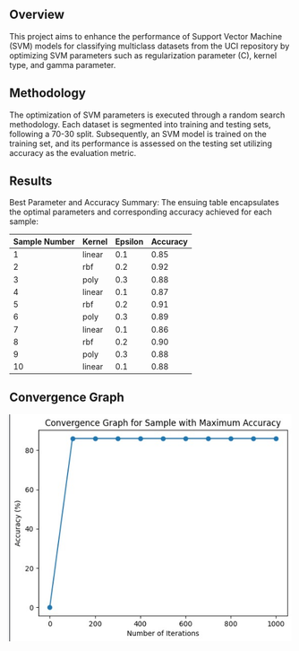 ## Overview

This project aims to enhance the performance of Support Vector Machine (SVM) models for classifying multiclass datasets from the UCI repository by optimizing SVM parameters such as regularization parameter (C), kernel type, and gamma parameter.

## Methodology

The optimization of SVM parameters is executed through a random search methodology. Each dataset is segmented into training and testing sets, following a 70-30 split. Subsequently, an SVM model is trained on the training set, and its performance is assessed on the testing set utilizing accuracy as the evaluation metric.

## Results
Best Parameter and Accuracy Summary:
The ensuing table encapsulates the optimal parameters and corresponding accuracy achieved for each sample:


| Sample Number | Kernel | Epsilon | Accuracy |
|---------------|--------|---------|----------|
| 1             | linear | 0.1     | 0.85     |
| 2             | rbf    | 0.2     | 0.92     |
| 3             | poly   | 0.3     | 0.88     |
| 4             | linear | 0.1     | 0.87     |
| 5             | rbf    | 0.2     | 0.91     |
| 6             | poly   | 0.3     | 0.89     |
| 7             | linear | 0.1     | 0.86     |
| 8             | rbf    | 0.2     | 0.90     |
| 9             | poly   | 0.3     | 0.88     |
| 10            | linear | 0.1     | 0.88     |


## Convergence Graph

![Relative Image](graph.png "Optional Title")
